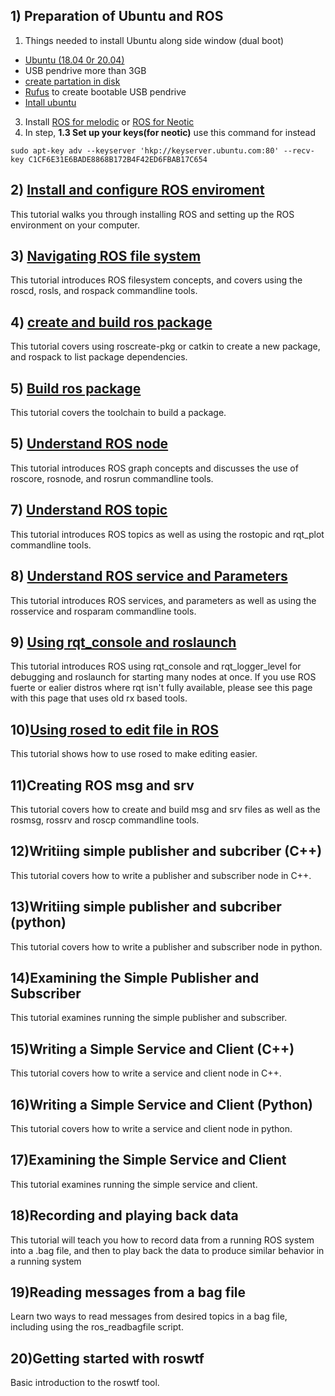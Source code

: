 ## 1)	Preparation of Ubuntu and ROS
1. Things needed to install Ubuntu along side window (dual boot)
- [Ubuntu (18.04 0r 20.04)](https://ubuntu.com/download/desktop#download)
- USB pendrive more than 3GB
- [create partation in disk](https://www.youtube.com/watch?v=_HgjasKuOBw)
- [Rufus](https://rufus.ie/en_US/) to create bootable USB pendrive 
- [Intall ubuntu](https://www.youtube.com/watch?v=-iSAyiicyQY&t=536s)
3. Install [ROS for melodic](http://wiki.ros.org/melodic/Installation/Ubuntu) or [ROS for Neotic](http://wiki.ros.org/noetic/Installation/Ubuntu)
4. In step, **1.3 Set up your keys(for neotic)** use this command for instead
```
sudo apt-key adv --keyserver 'hkp://keyserver.ubuntu.com:80' --recv-key C1CF6E31E6BADE8868B172B4F42ED6FBAB17C654
```

## 2) [Install and configure ROS enviroment](http://wiki.ros.org/ROS/Tutorials/InstallingandConfiguringROSEnvironment)
This tutorial walks you through installing ROS and setting up the ROS environment on your computer. 
## 3) [Navigating ROS file system](http://wiki.ros.org/ROS/Tutorials/NavigatingTheFilesystem)
This tutorial introduces ROS filesystem concepts, and covers using the roscd, rosls, and rospack commandline tools. 
## 4) [create and build ros package](http://wiki.ros.org/ROS/Tutorials/CreatingPackage)
This tutorial covers using roscreate-pkg or catkin to create a new package, and rospack to list package dependencies. 
## 5) [Build ros package](http://wiki.ros.org/ROS/Tutorials/BuildingPackages)
This tutorial covers the toolchain to build a package. 
## 5) [Understand ROS node](http://wiki.ros.org/ROS/Tutorials/UnderstandingNodes)
This tutorial introduces ROS graph concepts and discusses the use of roscore, rosnode, and rosrun commandline tools. 
## 7) [Understand ROS topic](http://wiki.ros.org/ROS/Tutorials/UnderstandingTopics)
This tutorial introduces ROS topics as well as using the rostopic and rqt_plot commandline tools. 
## 8) [Understand ROS service and Parameters](http://wiki.ros.org/ROS/Tutorials/UnderstandingServicesParams)
This tutorial introduces ROS services, and parameters as well as using the rosservice and rosparam commandline tools. 
## 9) [Using rqt_console and roslaunch](http://wiki.ros.org/ROS/Tutorials/UsingRqtconsoleRoslaunch)
This tutorial introduces ROS using rqt_console and rqt_logger_level for debugging and roslaunch for starting many nodes at once. If you use ROS fuerte or ealier distros where rqt isn't fully available, please see this page with this page that uses old rx based tools.
## 10)[Using rosed to edit file in ROS](http://wiki.ros.org/ROS/Tutorials/UsingRosEd)
This tutorial shows how to use rosed to make editing easier. 
## 11)Creating ROS msg and srv
This tutorial covers how to create and build msg and srv files as well as the rosmsg, rossrv and roscp commandline tools. 
## 12)Writiing simple publisher and subcriber (C++)
This tutorial covers how to write a publisher and subscriber node in C++. 
## 13)Writiing simple publisher and subcriber (python)
This tutorial covers how to write a publisher and subscriber node in python. 
## 14)Examining the Simple Publisher and Subscriber
This tutorial examines running the simple publisher and subscriber. 
## 15)Writing a Simple Service and Client (C++)
This tutorial covers how to write a service and client node in C++. 
## 16)Writing a Simple Service and Client (Python)
This tutorial covers how to write a service and client node in python. 
## 17)Examining the Simple Service and Client
This tutorial examines running the simple service and client.
## 18)Recording and playing back data
This tutorial will teach you how to record data from a running ROS system into a .bag file, and then to play back the data to produce similar behavior in a running system
## 19)Reading messages from a bag file
Learn two ways to read messages from desired topics in a bag file, including using the ros_readbagfile script.
## 20)Getting started with roswtf
Basic introduction to the roswtf tool.

